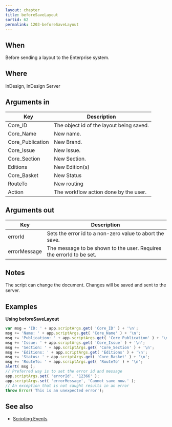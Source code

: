 ```yaml
---
layout: chapter
title: beforeSaveLayout
sortid: 62
permalink: 1203-beforeSaveLayout
---
```


## When 
Before sending a layout to the Enterprise system.

## Where 
InDesign, InDesign Server

## Arguments in 
|Key | Description |
|----|-------------|
|Core_ID |The object id of the layout being saved.|
|Core_Name |New name.|
|Core_Publication| New Brand.|
|Core_Issue |New Issue.|
|Core_Section |New Section.|
|Editions |New Edition(s)|
|Core_Basket |New Status|
|RouteTo |New routing|
|Action |The workflow action done by the user.|

## Arguments out 
|Key |Description|
|----|-----------|
|errorId |Sets the error id to a non-zero value to abort the save.|
|errorMessage |The message to be shown to the user. Requires the errorId to be set.

## Notes 
The script can change the document. Changes will be saved and sent to the server.

## Examples

**Using beforeSaveLayout**
```javascript
var msg = 'ID: ' + app.scriptArgs.get( 'Core_ID' ) + '\n';
msg += 'Name: ' + app.scriptArgs.get( 'Core_Name' ) + '\n';
msg += 'Publication: ' + app.scriptArgs.get( 'Core_Publication' ) + '\n';
msg += 'Issue: ' + app.scriptArgs.get( 'Core_Issue' ) + '\n';
msg += 'Section: ' + app.scriptArgs.get( 'Core_Section' ) + '\n';
msg += 'Editions: ' + app.scriptArgs.get( 'Editions' ) + '\n';
msg += 'Status: ' + app.scriptArgs.get( 'Core_Basket' ) + '\n';
msg += 'RouteTo: ' + app.scriptArgs.get( 'RouteTo' ) + '\n';
alert( msg );
// Preferred way is to set the error id and message
app.scriptArgs.set( 'errorId', '12366' );
app.scriptArgs.set( 'errorMessage', 'Cannot save now.' );
// An exception that is not caught results in an error
throw Error('This is an unexpected error');
```

## See also
* [Scripting Events](../../ScriptingEvents/index.md)